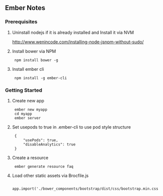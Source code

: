 ## Ember Notes

### Prerequisites

1. Uninstall nodejs if it is already installed and Install it via NVM
	
	http://www.wenincode.com/installing-node-jsnpm-without-sudo/
	
2. Install bower via NPM

		npm install bower -g

3. Install ember cli

		npm install -g ember-cli


### Getting Started

1. Create new app

		ember new myapp
		cd myapp
		ember server

2. Set usepods to true in .ember-cli to use pod style structure

		{
  			"usePods": true,
  			"disableAnalytics": true
		}

2. Create a resource

		ember generate resource faq

3. Load other static assets via Brocfile.js

		app.import('./bower_components/bootstrap/dist/css/bootstrap.min.css');
